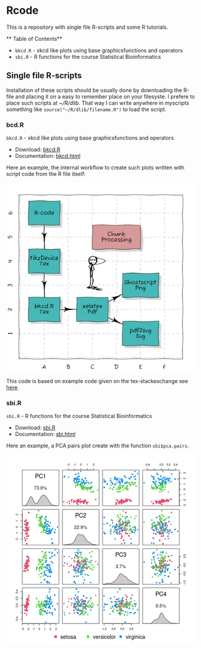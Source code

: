 # Rcode

This is a repository with single file R-scripts and some R tutorials.

** Table of Contents**

* `bkcd.R`  - xkcd like plots using base graphicsfunctions and operators
* `sbi.R`  - R functions for the course Statistical Bioinformatics

## Single file R-scripts
  

Installation of these scripts should be usually done by downloading the R-file
and placing it on a easy to remember place on your filesyste. I prefere to
place such scripts at *~/R/dlib*. That way I can write anywhere in myscripts
something like `source("~/R/dlib/filename.R")` to load the script.

### bcd.R

`bkcd.R`  - xkcd like plots using base graphicsfunctions and operators

* Download: [bkcd.R](https://raw.githubusercontent.com/mittelmark/Rcode/main/bkcd/bkcd.R)
* Documentation: [bkcd.html](https://htmlpreview.github.io/?https://github.com/mittelmark/Rcode/blob/master/bkcd/bkcd.html)

Here an example, the internal workflow to create such plots written with script code from the R file itself:

![](bkcd/tikz-flowchart.png)

This code is based on example code given on the tex-stackexchange see [here](https://tex.stackexchange.com/questions/74878/create-xkcd-style-diagram-in-tex).

### sbi.R

`sbi.R`  - R functions for the course Statistical Bioinformatics

* Download: [sbi.R](https://raw.githubusercontent.com/mittelmark/Rcode/main/sbi/sbi.R)
* Documentation: [sbi.html](https://htmlpreview.github.io/?https://github.com/mittelmark/Rcode/blob/master/bkcd/sbi.html)

Here an example, a PCA pairs plot create with the function `sbi$pca.pairs`.

![](sbi/pca.png)


